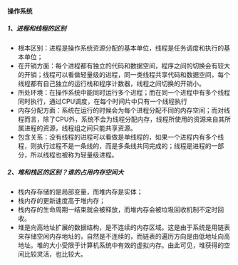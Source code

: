 #### 操作系统
##### 1、进程和线程的区别
+ 根本区别：进程是操作系统资源分配的基本单位，线程是任务调度和执行的基本单位；
+ 在开销方面：每个进程都有独立的代码和数据空间，程序之间的切换会有较大的开销；线程可以看做轻量级的进程，同一类线程共享代码和数据空间，每个线程都有自己独立的运行栈和程序计数器，线程之间切换的开销小。
+ 所处环境：在操作系统中能同时运行多个进程；而在同一个进程中有多个线程同时执行，通过CPU调度，在每个时间片中只有一个线程执行
+ 内存分配方面：系统在运行的时候会为每个进程分配不同的内存空间；而对线程而言，除了CPU外，系统不会为线程分配内存，线程所使用的资源来自其所属进程的资源，线程组之间只能共享资源。
+ 包含关系：没有线程的进程可以看做是单线程的，如果一个进程内有多个线程，则执行过程不是一条线的，而是多条线共同完成的；线程是进程的一部分，所以线程也被称为轻量级进程。

##### 2、堆和栈区的区别？谁的占用内存空间大
+ 栈内存存储的是局部变量，而堆内存是实体；
+ 栈内存的更新速度高于堆内存；
+ 栈内存的生命周期一结束就会被释放，而堆内存会被垃圾回收机制不定时回收。
+ 堆是向高地址扩展的数据结构，是不连续的内存区域。这是由于系统是用链表来存储空闲内存地址的，自然是不连续的，而链表的遍历方向是由低地址向高地址。堆的大小受限于计算机系统中有效的虚拟内存。由此可见，堆获得的空间比较灵活，也比较大。